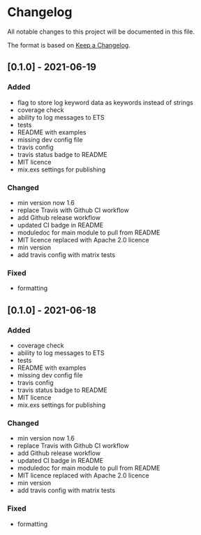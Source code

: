 # Changelog

All notable changes to this project will be documented in this file.

The format is based on [Keep a Changelog](https://keepachangelog.com/en/1.0.0/).


## [0.1.0] - 2021-06-19

### Added
- flag to store log keyword data as keywords instead of strings
- coverage check
- ability to log messages to ETS
- tests
- README with examples
- missing dev config file
- travis config
- travis status badge to README
- MIT licence
- mix.exs settings for publishing

### Changed
- min version now 1.6
- replace Travis with Github CI workflow
- add Github release workflow
- updated CI badge in README
- moduledoc for main module to pull from README
- MIT licence replaced with Apache 2.0 licence
- min version
- add travis config with matrix tests

### Fixed
- formatting


## [0.1.0] - 2021-06-18

### Added
- coverage check
- ability to log messages to ETS
- tests
- README with examples
- missing dev config file
- travis config
- travis status badge to README
- MIT licence
- mix.exs settings for publishing

### Changed
- min version now 1.6
- replace Travis with Github CI workflow
- add Github release workflow
- updated CI badge in README
- moduledoc for main module to pull from README
- MIT licence replaced with Apache 2.0 licence
- min version
- add travis config with matrix tests

### Fixed
- formatting


